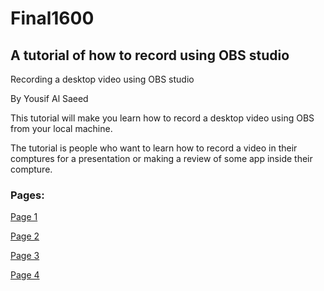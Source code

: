 # Final1600
## A tutorial of how to record using OBS studio
Recording a desktop video using OBS studio

By Yousif Al Saeed

This tutorial will make you learn how to record a desktop video using OBS from your local machine.

The tutorial is people who want to learn how to record a video in their comptures for a presentation or making a review of some app inside their compture.

### Pages:

[Page 1](https://github.com/YousifAlSaeed/Final1600/blob/main/Page1.md)

[Page 2](https://github.com/YousifAlSaeed/Final1600/blob/main/Page2.md)

[Page 3](https://github.com/YousifAlSaeed/Final1600/blob/main/Page3.md)

[Page 4](https://github.com/YousifAlSaeed/Final1600/blob/main/Page4.md)
